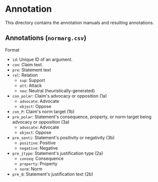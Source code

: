 # Annotation
This directory contains the annotation manuals and resulting annotations.

## Annotations (`normarg.csv`)
Format
* `id`: Unique ID of an argument.
* `con`: Claim text.
* `pre`: Statement text
* `rel`: Relation
  * `sup`: Support
  * `att`: Attack
  * `neu`: Neutral (heuristically-generated)
* `con_polar`: Claim's advocacy or opposition (1a)
  * `advocate`: Advocate
  * `object`: Oppose
* `con_P`: Claim's norm target (1b)
* `pre_polar`: Statement's consequence, property, or norm target being advocacy or opposition (3a)
  * `advocate`: Advocate
  * `object`: Oppose
* `pre_senti`: Statement's positivity or negativity (3b)
  * `positive`: Positive
  * `negative`: Negative
* `pre_jtype`: Statement's justification type (2a)
  * `conseq`: Consequence
  * `property`: Property
  * `norm`: Norm
* `pre_Q`: Statement's justification text (2b)
